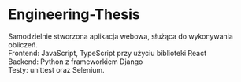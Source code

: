 # Engineering-Thesis

Samodzielnie stworzona aplikacja webowa, służąca do wykonywania obliczeń.<br />
Frontend: JavaScript, TypeScript przy użyciu biblioteki React<br />
Backend: Python z frameworkiem Django<br />
Testy: unittest oraz Selenium.<br />
